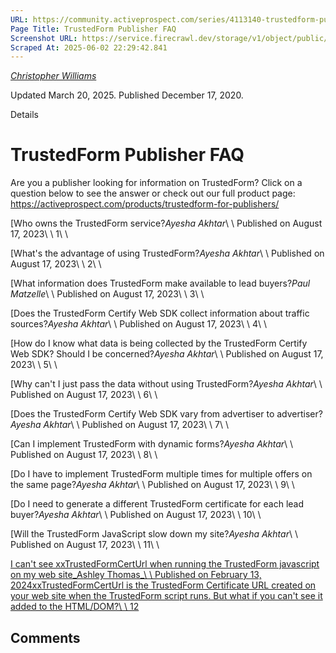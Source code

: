 ```yaml
---
URL: https://community.activeprospect.com/series/4113140-trustedform-publisher-faq
Page Title: TrustedForm Publisher FAQ
Screenshot URL: https://service.firecrawl.dev/storage/v1/object/public/media/screenshot-33034427-3e46-4526-898a-f45a7d4f2468.png
Scraped At: 2025-06-02 22:29:42.841
---
```



[_Christopher Williams_](https://community.activeprospect.com/memberships/7846678-christopher-williams)

Updated March 20, 2025. Published December 17, 2020.

Details

# TrustedForm Publisher FAQ

Are you a publisher looking for information on TrustedForm? Click on a question below to see the answer or check out our full product page: https://activeprospect.com/products/trustedform-for-publishers/

[Who owns the TrustedForm service?_Ayesha Akhtar_\\
\\
Published on August 17, 2023\\
\\
1\\
\\

[What's the advantage of using TrustedForm?_Ayesha Akhtar_\\
\\
Published on August 17, 2023\\
\\
2\\
\\

[What information does TrustedForm make available to lead buyers?_Paul Matzelle_\\
\\
Published on August 17, 2023\\
\\
3\\
\\

[Does the TrustedForm Certify Web SDK collect information about traffic sources?_Ayesha Akhtar_\\
\\
Published on August 17, 2023\\
\\
4\\
\\

[How do I know what data is being collected by the TrustedForm Certify Web SDK? Should I be concerned?_Ayesha Akhtar_\\
\\
Published on August 17, 2023\\
\\
5\\
\\

[Why can't I just pass the data without using TrustedForm?_Ayesha Akhtar_\\
\\
Published on August 17, 2023\\
\\
6\\
\\

[Does the TrustedForm Certify Web SDK vary from advertiser to advertiser?_Ayesha Akhtar_\\
\\
Published on August 17, 2023\\
\\
7\\
\\

[Can I implement TrustedForm with dynamic forms?_Ayesha Akhtar_\\
\\
Published on August 17, 2023\\
\\
8\\
\\

[Do I have to implement TrustedForm multiple times for multiple offers on the same page?_Ayesha Akhtar_\\
\\
Published on August 17, 2023\\
\\
9\\
\\

[Do I need to generate a different TrustedForm certificate for each lead buyer?_Ayesha Akhtar_\\
\\
Published on August 17, 2023\\
\\
10\\
\\

[Will the TrustedForm JavaScript slow down my site?_Ayesha Akhtar_\\
\\
Published on August 17, 2023\\
\\
11\\
\\

[I can't see xxTrustedFormCertUrl when running the TrustedForm javascript on my web site_Ashley Thomas_\\
\\
Published on February 13, 2024xxTrustedFormCertUrl is the TrustedForm Certificate URL created on your web site when the TrustedForm script runs. But what if you can't see it added to the HTML/DOM?\\
\\
12](https://community.activeprospect.com/series/4113140/posts/5324636-i-can-t-see-xxtrustedformcerturl-when-running-the-trustedform-javascript-on-my-)

## Comments
